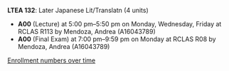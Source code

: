 **LTEA 132**: Later Japanese Lit/Translatn (4 units)

- **A00** (Lecture) at 5:00 pm–5:50 pm on Monday, Wednesday, Friday at RCLAS R113 by Mendoza, Andrea (A16043789)
- **A00** (Final Exam) at 7:00 pm–9:59 pm on Monday at RCLAS R08 by Mendoza, Andrea (A16043789)

[Enrollment numbers over time](./LTEA132.tsv)
